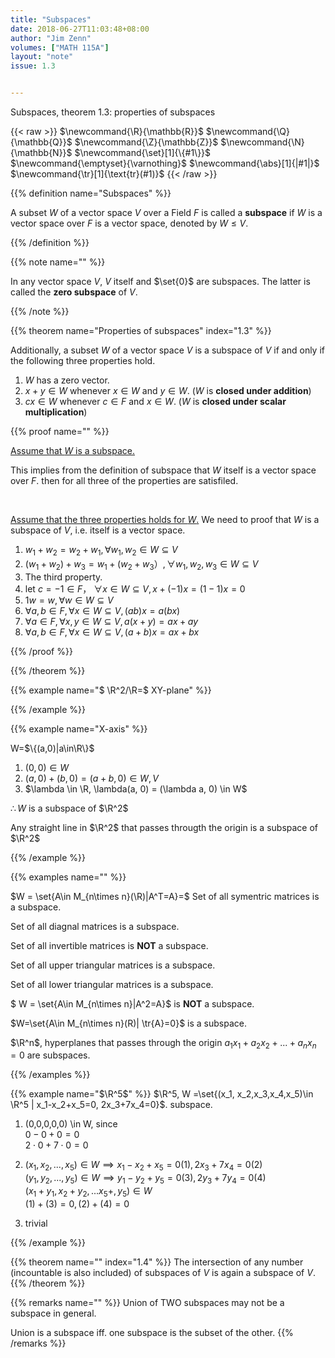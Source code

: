 ```yaml
---
title: "Subspaces"
date: 2018-06-27T11:03:48+08:00
author: "Jim Zenn"
volumes: ["MATH 115A"]
layout: "note"
issue: 1.3


---
```


Subspaces, theorem 1.3: properties of subspaces

<!--more-->

<div class="latex-macros">
  {{< raw >}}
    $\newcommand{\R}{\mathbb{R}}$
    $\newcommand{\Q}{\mathbb{Q}}$
    $\newcommand{\Z}{\mathbb{Z}}$
    $\newcommand{\N}{\mathbb{N}}$
    $\newcommand{\set}[1]{\{#1\}}$
    $\newcommand{\emptyset}{\varnothing}$
    $\newcommand{\abs}[1]{|#1|}$  
    $\newcommand{\tr}[1]{\text{tr}(#1)}$  
  {{< /raw >}}
</div>

{{% definition name="Subspaces" %}} 

A subset $W$ of a vector space $V$ over a Field $F$ is called a **subspace** if $W$ is a vector space over $F$ is a vector space, denoted by $W \leq V$.

{{% /definition %}}

{{% note name="" %}} 

In any vector space $V$, $V$ itself and $\set{0}$ are subspaces. The latter is called the **zero subspace** of $V$.

{{% /note %}}

{{% theorem name="Properties of subspaces" index="1.3" %}} 

Additionally, a subset $W$ of a vector space $V$ is a subspace of $V$ if and only if the following three properties hold.

1. $W$ has a zero vector.
2. $x + y \in W$ whenever $x\in W$ and $y \in W$. ($W$ is **closed under addition**)
3. $cx \in W$ whenever $c \in F$ and $x \in W$. ($W$ is **closed under scalar multiplication**)

{{% proof name="" %}} 

<u>Assume that $W$ is a subspace.</u>

This implies from the definition of subspace that $W$ itself is a vector space over $F$. then for all three of the properties are satisfiled.

<br>

<u>Assume that the three properties holds for $W$.</u> We need to proof that $W$ is a subspace of $V$, i.e. itself is a vector space.

1. $w_1 + w_2 = w_2 + w_1, \forall w_1, w_2 \in W \subseteq V$
2. $(w_1 + w_2) + w_3 = w_1 + (w_2 + w_3）, \forall w_1, w_2, w_3 \in W \subseteq V$
3. The third property.
4. let $c= -1 \in F$， $\forall x \in W \subseteq V, x + (-1)x = (1-1) x = 0$
5. $1w=w, \forall w \in W \subseteq V$
6. $\forall a,b \in F, \forall x \in W \subseteq V, (ab)x=a(bx)$
7. $\forall a \in F, \forall x, y\in W \subseteq V, a(x+y)=ax+ay$
8. $\forall a,b \in F, \forall x \in W \subseteq V, (a+b)x = ax+ bx$


{{% /proof %}}

{{% /theorem %}}

{{% example name="$ \R^2/\R=$ XY-plane" %}} 

{{% /example %}}

{{% example name="X-axis" %}} 

W=$\{(a,0)|a\in\R\}$

1. $(0,0)\in W$
2. $(a,0) + (b,0) = (a+b, 0) \in W, V$
3. $\lambda \in \R, \lambda(a, 0) = (\lambda a, 0) \in W$

$\therefore W$ is a subspace of $\R^2$

Any straight line in $\R^2$ that passes througth the origin is a subspace of $\R^2$


{{% /example %}}

{{% examples name="" %}} 

$W = \set{A\in M_{n\times n}(\R)|A^T=A}=$ Set of all symentric matrices is a subspace.

Set of all diagnal matrices is a subspace.

Set of all invertible matrices is **NOT** a subspace.

Set of all upper triangular matrices is a subspace.

Set of all lower triangular matrices is a subspace.

$ W = \set{A\in M_{n\times n}|A^2=A}$ is **NOT** a subspace.

$W=\set{A\in M\_{n\times n}\(R\)| \tr{A}=0\}$ is a subspace.

$\R^n$, hyperplanes that passes through the origin $a_1x_1+a_2x_2+...+a_nx_n=0$ are subspaces.

{{% /examples %}}

{{% example name="$\R^5$" %}} 
$\R^5, W =\set{(x_1, x_2,x_3,x_4,x_5)\in \R^5 | x_1-x_2+x_5=0, 2x_3+7x_4=0}$. subspace.

1. (0,0,0,0,0) \in W, since <br>
$0- 0+0 =0$<br>
$2\cdot0+7\cdot0=0$

2. $(x_1, x_2,...,x_5)\in W \implies x_1-x_2+x_5=0  (1), 2x_3+7x_4=0   (2)$<br>
$(y_1,y_2,...,y_5) \in W \implies  y_1-y_2+y_5=0  (3), 2y_3+7y_4=0  (4)$<br>
$(x_1+y_1,x_2+y_2,...x_5+,y_5) \in W$<br>
$(1)+(3) = 0, (2)+(4) = 0$
3. trivial

{{% /example %}}

{{% theorem name="" index="1.4" %}} 
The intersection of any number (incountable is also included) of subspaces of $V$ is again a subspace of $V$.
{{% /theorem %}}

{{% remarks name="" %}} 
Union of TWO subspaces may not be a subspace in general.

Union is a subspace iff. one subspace is the subset of the other.
{{% /remarks %}}

